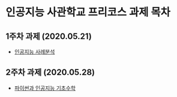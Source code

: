 # 인공지능 사관학교 프리코스 과제 목차

## 1주차 과제 (2020.05.21)
* [인공지능 사례분석](https://github.com/Suppppppp/pre_gj_ai/blob/master/Week1_assignment.ipynb)
## 2주차 과제 (2020.05.28)
* [파이썬과 인공지능 기초수학](https://github.com/Suppppppp/pre_gj_ai/blob/master/Week2_assignment.ipynb)
